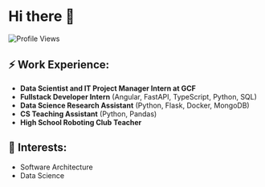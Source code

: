 # Hi there 👋

![Profile Views](https://komarev.com/ghpvc/?username=Wellbek&color=blue)

## ⚡ Work Experience:

- **Data Scientist and IT Project Manager Intern at GCF**
- **Fullstack Developer Intern** (Angular, FastAPI, TypeScript, Python, SQL)
- **Data Science Research Assistant** (Python, Flask, Docker, MongoDB)
- **CS Teaching Assistant** (Python, Pandas)
- **High School Roboting Club Teacher**

## 🌱 Interests:

- Software Architecture
- Data Science
